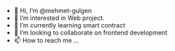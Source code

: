 - 👋 Hi, I’m @mehmet-gulgen
- 👀 I’m interested in Web project.
- 🌱 I’m currently learning smart contract
- 💞️ I’m looking to collaborate on frontend development
- 📫 How to reach me ...

<!---
mehmet-gulgen/mehmet-gulgen is a ✨ special ✨ repository because its `README.md` (this file) appears on your GitHub profile.
You can click the Preview link to take a look at your changes.
--->
